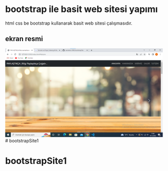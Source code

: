 <h1>bootstrap ile basit web sitesi yapımı </h1>
html css be bootstrap kullanarak basit web sitesi çalışmasıdır.
<h2>ekran resmi</h2>

![](paylastıkca.png)# bootstrapSite1


# bootstrapSite1
